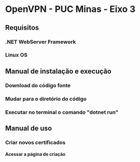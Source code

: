 # OpenVPN - PUC Minas - Eixo 3

## Requisitos
### .NET WebServer Framework
### Linux OS

## Manual de instalação e execução
### Download do código fonte
### Mudar para o diretório do código
### Executar no terminal o comando "dotnet run"

## Manual de uso
### Criar novos certificados
#### Acessar a página de criação
